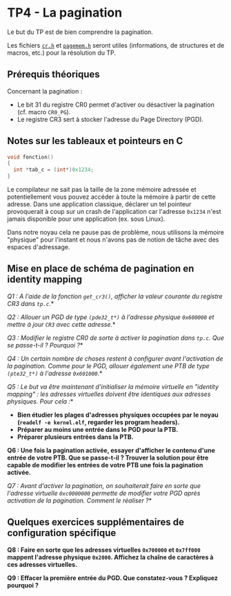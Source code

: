 # TP4 - La pagination

Le but du TP est de bien comprendre la pagination.

Les fichiers [`cr.h`](../kernel/include/cr.h) et [`pagemem.h`](../kernel/include/pagemem.h) 
seront utiles (informations, de structures et de macros, etc.) pour la
résolution du TP.

## Prérequis théoriques

Concernant la pagination :

* Le bit 31 du registre CR0 permet d'activer ou désactiver la pagination (cf. macro `CR0_PG`).
* Le registre CR3 sert à stocker l'adresse du Page Directory (PGD).

## Notes sur les tableaux et pointeurs en C

```c
void fonction()
{
  int *tab_c = (int*)0x1234;
}
```
Le compilateur ne sait pas la taille de la zone mémoire adressée et
potentiellement vous pouvez accéder à toute la mémoire à partir de cette
adresse. Dans une application classique, déclarer un tel pointeur
provoquerait à coup sur un crash de l'application car l'adresse `0x1234`
n'est jamais disponible pour une application (ex. sous Linux). 

Dans notre noyau cela ne pause pas de problème, nous utilisons la
mémoire "physique" pour l'instant et nous n'avons pas de notion de tâche avec
des espaces d'adressage.

## Mise en place de schéma de pagination en identity mapping

**Q1* : A l'aide de la fonction `get_cr3()`, afficher la valeur courante du
  registre CR3 dans `tp.c`.**

**Q2* : Allouer un PGD de type `(pde32_t*)` à l'adresse physique `0x600000` et
  mettre à jour `CR3` avec cette adresse.**

**Q3* : Modifier le registre CR0 de sorte à activer la pagination dans `tp.c`.
  Que se passe-t-il ? Pourquoi ?**

**Q4* : Un certain nombre de choses restent à configurer avant l'activation de
  la pagination. Comme pour le PGD, allouer également une PTB de type `
  (pte32_t*)` à l'adresse `0x601000`.**

**Q5* : Le but va être maintenant d'initialiser la mémoire virtuelle
  en "identity mapping" : les adresses virtuelles doivent être identiques aux
  adresses physiques. Pour cela :**

* **Bien étudier les plages d'adresses physiques occupées par le noyau
     (`readelf -e kernel.elf`, regarder les program headers).**
* **Préparer au moins une entrée dans le PGD pour la PTB.**
* **Préparer plusieurs entrées dans la PTB.**

**Q6 : Une fois la pagination activée, essayer d'afficher le contenu d'une
  entrée de votre PTB. Que se passe-t-il ? Trouver la solution pour être
  capable de modifier les entrées de votre PTB une fois la pagination
  activée.**

**Q7* : Avant d'activer la pagination, on souhaiterait faire en sorte que
  l'adresse virtuelle `0xc0000000` permette de modifier votre PGD après
  activation de la pagination. Comment le réaliser ?**


## Quelques exercices supplémentaires de configuration spécifique

**Q8 : Faire en sorte que les adresses virtuelles `0x700000` et `0x7ff000`
  mappent l'adresse physique `0x2000`. Affichez la chaîne de caractères à ces
  adresses virtuelles.**

**Q9 : Effacer la première entrée du PGD. Que constatez-vous ? Expliquez
  pourquoi ?**
